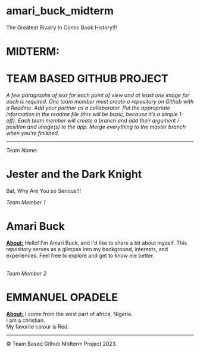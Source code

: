 # amari_buck_midterm
The Greatest Rivalry In Comic Book History!!!
# MIDTERM: 
# TEAM BASED GITHUB PROJECT
*A few paragraphs of text for each point of view and at least one image for each is required. One team member must create a repository
on Github with a Readme. Add your partner as a collaborator. Put the appropriate information in the readme file (this will be basic,
because it’s a simple 1-off).
Each team member will create a branch and add their argument / position and image(s) to the app. Merge everything to the master
branch when you’re finished.*

----------------------------------------------


*Team Name:*
# Jester and the Dark Knight
Bat, Why Are You so Serious!!!



*Team Member 1*
# Amari Buck
**<u>About:</u>**
Hello! I'm Amari Buck, and I'd like to share a bit about myself. This repository serves as a glimpse into my background, interests, and experiences. Feel free to explore and get to know me better.
<br>
<br>

*Team Member 2*
# EMMANUEL OPADELE
**<u>About:</u>**
I come from the west part of africa, Nigeria. <br> I am a christian.<br> My favorite colour is Red.


---------------------------------------------
&copy; Team Based Github Midterm Project 2023.
